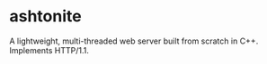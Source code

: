 # ashtonite
A lightweight, multi-threaded web server built from scratch in C++. Implements HTTP/1.1.
